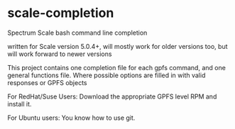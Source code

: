 # scale-completion
Spectrum Scale bash command line completion

written for Scale version 5.0.4+, will mostly work for older versions too, but will work forward to newer versions

This project contains one completion file for each gpfs command, and one general functions file. 
Where possible options are filled in with valid responses or GPFS objects

For RedHat/Suse Users: Download the appropriate GPFS level RPM and install it.

For Ubuntu users: You know how to use git. 
